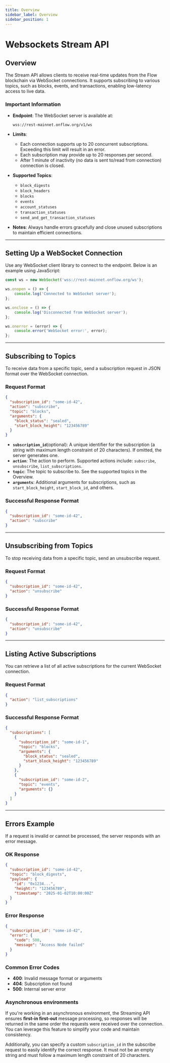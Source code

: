 ```yaml
---
title: Overview
sidebar_label: Overview
sidebar_position: 1
---
```


# Websockets Stream API

## Overview

The Stream API allows clients to receive real-time updates from the Flow blockchain via WebSocket connections. It
supports subscribing to various topics, such as blocks, events, and transactions, enabling low-latency access to live
data.

### Important Information

- **Endpoint**: The WebSocket server is available at:
  ```
  wss://rest-mainnet.onflow.org/v1/ws
  ```
- **Limits**:
    - Each connection supports up to 20 concurrent subscriptions. Exceeding this limit will result in an error.
    - Each subscription may provide up to 20 responses per second. 
    - After 1 minute of inactivity (no data is sent to/read from connection) connection is closed. 

- **Supported Topics**:
    - `block_digests`
    - `block_headers`
    - `blocks`  
    - `events`
    - `account_statuses`
    - `transaction_statuses`
    - `send_and_get_transaction_statuses`
    
- **Notes**: Always handle errors gracefully and close unused subscriptions to maintain efficient connections.

---

## Setting Up a WebSocket Connection

Use any WebSocket client library to connect to the endpoint. Below is an example using JavaScript:

```javascript
const ws = new WebSocket('wss://rest-mainnet.onflow.org/ws');

ws.onopen = () => {
    console.log('Connected to WebSocket server');
};

ws.onclose = () => {
    console.log('Disconnected from WebSocket server');
};

ws.onerror = (error) => {
    console.error('WebSocket error:', error);
};
```

---

## Subscribing to Topics

To receive data from a specific topic, send a subscription request in JSON format over the WebSocket connection.

### Request Format

```json
{
  "subscription_id": "some-id-42",
  "action": "subscribe",
  "topic": "blocks",
  "arguments": {
    "block_status": "sealed",
    "start_block_height": "123456789"
  }
}
```

- **`subscription_id`**(optional): A unique identifier for the subscription (a string with maximum length constraint of 20 characters). If omitted, the server generates one.
- **`action`**: The action to perform. Supported actions include: `subscribe`, `unsubscribe`, `list_subscriptions`.
- **`topic`**: The topic to subscribe to. See the supported topics in the Overview.
- **`arguments`**: Additional arguments for subscriptions, such as `start_block_height`, `start_block_id`, and others.

### Successful Response Format

```json
{
  "subscription_id": "some-id-42",
  "action": "subscribe"
}
```

---

## Unsubscribing from Topics

To stop receiving data from a specific topic, send an unsubscribe request.

### Request Format

```json
{
  "subscription_id": "some-id-42",
  "action": "unsubscribe"
}
```

### Successful Response Format

```json
{
  "subscription_id": "some-id-42",
  "action": "unsubscribe"
}
```

---

## Listing Active Subscriptions

You can retrieve a list of all active subscriptions for the current WebSocket connection.

### Request Format

```json
{
  "action": "list_subscriptions"
}
```

### Successful Response Format

```json
{
  "subscriptions": [
    {
      "subscription_id": "some-id-1",
      "topic": "blocks",
      "arguments": {
        "block_status": "sealed",
        "start_block_height": "123456789"
      }
    },
    {
      "subscription_id": "some-id-2",
      "topic": "events",
      "arguments": {}
    }
  ]
}
```

---

## Errors Example

If a request is invalid or cannot be processed, the server responds with an error message.

### OK Response

```json
{
  "subscription_id": "some-id-42",
  "topic": "block_digests",
  "payload": {
    "id": "0x1234...",
    "height:": "123456789",
    "timestamp": "2025-01-02T10:00:00Z"
  }
}
```

### Error Response

```json
{
  "subscription_id": "some-id-42",
  "error": {
    "code": 500,
    "message": "Access Node failed"
  }
}
```

### Common Error Codes

- **400**: Invalid message format or arguments
- **404**: Subscription not found
- **500**: Internal server error

### Asynchronous environments

If you're working in an asynchronous environment, the Streaming API ensures **first-in first-out** message processing, 
so responses will be returned in the same order the requests were received over the connection.
You can leverage this feature to simplify your code and maintain consistency.

Additionally, you can specify a custom `subscription_id` in the subscribe request to easily identify the correct response. It must not be an empty string and must follow a maximum length constraint of 20 characters.